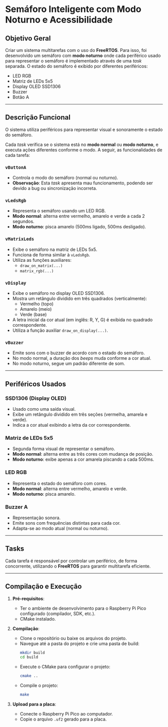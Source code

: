 # Semáforo Inteligente com Modo Noturno e Acessibilidade

## Objetivo Geral

Criar um sistema multitarefas com o uso do **FreeRTOS**. Para isso, foi desenvolvido um semáforo com **modo noturno** onde cada periférico usado para representar o semáforo é implementado através de uma *task* separada. O estado do semáforo é exibido por diferentes periféricos:

- LED RGB
- Matriz de LEDs 5x5
- Display OLED SSD1306
- Buzzer
- Botão A

---

## Descrição Funcional

O sistema utiliza periféricos para representar visual e sonoramente o estado do semáforo.

Cada *task* verifica se o sistema está no **modo normal** ou **modo noturno**, e executa ações diferentes conforme o modo. A seguir, as funcionalidades de cada tarefa:

### `vButtonA`
- Controla o modo do semáforo (normal ou noturno).
- **Observação**: Esta *task* apresenta mau funcionamento, podendo ser devido a bug ou sincronização incorreta.

### `vLedsRgb`
- Representa o semáforo usando um LED RGB.
- **Modo normal**: alterna entre vermelho, amarelo e verde a cada 2 segundos.
- **Modo noturno**: pisca amarelo (500ms ligado, 500ms desligado).

### `vMatrixLeds`
- Exibe o semáforo na matriz de LEDs 5x5.
- Funciona de forma similar à `vLedsRgb`.
- Utiliza as funções auxiliares:
  - `draw_on_matrix(...)`
  - `matrix_rgb(...)`

### `vDisplay`
- Exibe o semáforo no display OLED SSD1306.
- Mostra um retângulo dividido em três quadrados (verticalmente):
  - Vermelho (topo)
  - Amarelo (meio)
  - Verde (base)
- A letra inicial da cor atual (em inglês: R, Y, G) é exibida no quadrado correspondente.
- Utiliza a função auxiliar `draw_on_display(...)`.

### `vBuzzer`
- Emite sons com o buzzer de acordo com o estado do semáforo.
- No modo normal, a duração dos *beeps* muda conforme a cor atual.
- No modo noturno, segue um padrão diferente de som.

---

## Periféricos Usados

### SSD1306 (Display OLED)
- Usado como uma saída visual.
- Exibe um retângulo dividido em três seções (vermelha, amarela e verde).
- Indica a cor atual exibindo a letra da cor correspondente.

### Matriz de LEDs 5x5
- Segunda forma visual de representar o semáforo.
- **Modo normal**: alterna entre as três cores com mudança de posição.
- **Modo noturno**: exibe apenas a cor amarela piscando a cada 500ms.

### LED RGB
- Representa o estado do semáforo com cores.
- **Modo normal**: alterna entre vermelho, amarelo e verde.
- **Modo noturno**: pisca amarelo.

### Buzzer A
- Representação sonora.
- Emite sons com frequências distintas para cada cor.
- Adapta-se ao modo atual (normal ou noturno).

---

## Tasks

Cada tarefa é responsável por controlar um periférico, de forma concorrente, utilizando o **FreeRTOS** para garantir multitarefa eficiente.

---

## Compilação e Execução

1. **Pré-requisitos**:
   - Ter o ambiente de desenvolvimento para o Raspberry Pi Pico configurado (compilador, SDK, etc.).
   - CMake instalado.

2. **Compilação**:
   - Clone o repositório ou baixe os arquivos do projeto.
   - Navegue até a pasta do projeto e crie uma pasta de build:
     ```bash
     mkdir build
     cd build
     ```
   - Execute o CMake para configurar o projeto:
     ```bash
     cmake ..
     ```
   - Compile o projeto:
     ```bash
     make
     ```

3. **Upload para a placa**:
   - Conecte o Raspberry Pi Pico ao computador.
   - Copie o arquivo `.uf2` gerado para a placa.
